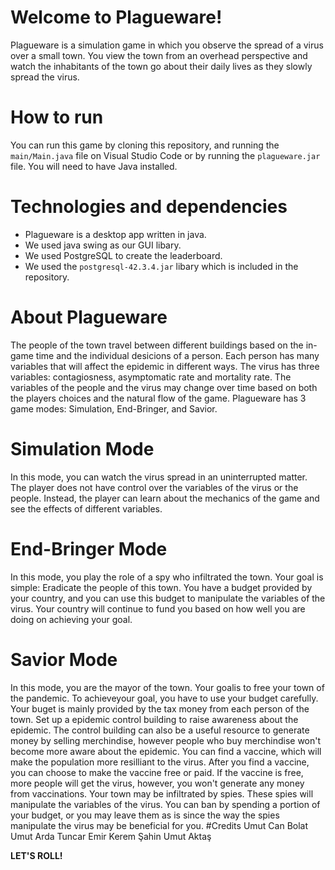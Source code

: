 # Welcome to Plagueware!
Plagueware is a simulation game in which you observe the spread of a virus over a small town.
You view the town from an overhead perspective and watch the inhabitants of the town go about their daily lives as they slowly spread the virus.
# How to run
You can run this game by cloning this repository, and running the `main/Main.java` file on Visual Studio Code or by running the `plagueware.jar` file. You will need to have Java installed.
# Technologies and dependencies
* Plagueware is a desktop app written in java.
* We used java swing as our GUI libary.
* We used PostgreSQL to create the leaderboard. 
* We used the `postgresql-42.3.4.jar` libary which is included in the repository.
# About Plagueware
The people of the town travel between different buildings based on the in-game time and the individual desicions of a person.
Each person has many variables that will affect the epidemic in different ways.
The virus has three variables: contagiosness, asymptomatic rate and mortality rate.
The variables of the people and the virus may change over time based on both the players choices and the natural flow of the game.
Plagueware has 3 game modes: Simulation, End-Bringer, and Savior.
# Simulation Mode
In this mode, you can watch the virus spread in an uninterrupted matter. The player does not have control over the variables of the virus or the people. 
Instead, the player can learn about the mechanics of the game and see the effects of different variables.
# End-Bringer Mode
In this mode, you play the role of a spy who infiltrated the town.
Your goal is simple: Eradicate the people of this town.
You have a budget provided by your country, and you can use this budget to manipulate the variables of the virus.
Your country will continue to fund you based on how well you are doing on achieving your goal. 
# Savior Mode
In this mode, you are the mayor of the town.
Your goalis to free your town of the pandemic.
To achieveyour goal, you have to use your budget carefully. 
Your buget is mainly provided by the tax money from each person of the town.
Set up a epidemic control building to raise awareness about the epidemic.
The control building can also be a useful resource to generate money by selling merchindise,
however people who buy merchindise won't become more aware about the epidemic.
You can find a vaccine, which will make the population more resilliant to the virus.
After you find a vaccine, you can choose to make the vaccine free or paid. 
If the vaccine is free, more people will get the virus, however, you won't generate any money from vaccinations.
Your town may be infiltrated by spies.
These spies will manipulate the variables of the virus. 
You can ban by spending a portion of your budget, or you may leave them as is since the way the spies manipulate the virus may be beneficial for you.
#Credits
Umut Can Bolat
Umut Arda Tuncar
Emir Kerem Şahin
Umut Aktaş

**LET'S ROLL!**
